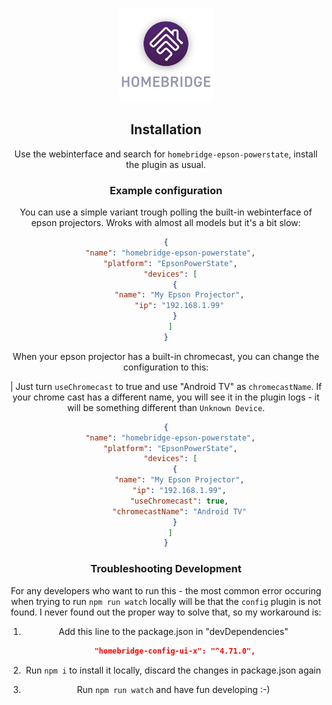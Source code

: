 <p align="center">

<img src="https://github.com/homebridge/branding/raw/latest/logos/homebridge-wordmark-logo-vertical.png" width="150">

</p>

<span align="center">

## Installation

Use the webinterface and search for `homebridge-epson-powerstate`, install the plugin as usual.

### Example configuration

You can use a simple variant trough polling the built-in webinterface of epson projectors.
Wroks with almost all models but it's a bit slow:

```json
{
  "name": "homebridge-epson-powerstate",
  "platform": "EpsonPowerState",
  "devices": [
    {
      "name": "My Epson Projector",
      "ip": "192.168.1.99"
    }
  ]
}
```

When your epson projector has a built-in chromecast, you can change the configuration to this:

| Just turn `useChromecast` to true and use "Android TV" as `chromecastName`. If your chrome cast has a different name, you will see it in the plugin logs - it will be something different than `Unknown Device`.

```json
{
  "name": "homebridge-epson-powerstate",
  "platform": "EpsonPowerState",
  "devices": [
    {
      "name": "My Epson Projector",
      "ip": "192.168.1.99",
      "useChromecast": true,
      "chromecastName": "Android TV"
    }
  ]
}
```

### Troubleshooting Development

For any developers who want to run this - the most common error occuring when trying to run `npm run watch` locally will be that the `config` plugin is not found. I never found out the proper way to solve that, so my workaround is:

1. Add this line to the package.json in "devDependencies"

```json
    "homebridge-config-ui-x": "^4.71.0",
```

2. Run `npm i` to install it locally, discard the changes in package.json again

3. Run `npm run watch` and have fun developing :-)

